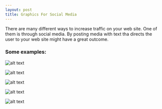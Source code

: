 ```yaml
---
layout: post
title: Graphics For Social Media
---
```


<p> There are many different ways to increase traffic on your web site. One 
of them is through social media. By posting media with text tha directs the user to
your web site might have a great outcome.</p>


<h3> Some examples:</h3>

![alt text](https://farm9.staticflickr.com/8661/16233150814_0e458b3402_b.jpg "AppleWatch")

![alt text](https://farm9.staticflickr.com/8729/16648212647_b80f7cbd50_b.jpg "CasaNatura")

![alt text](https://farm9.staticflickr.com/8755/16233150854_f5604a8114_b.jpg "Posters")

![alt text](https://farm9.staticflickr.com/8669/16829652566_303f91a44b_b.jpg "Macbook")

![alt text](https://farm8.staticflickr.com/7644/16668129410_70a2f5afe4_b.jpg "Artwork")

